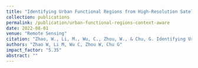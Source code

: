 ```yaml
---
title: "Identifying Urban Functional Regions from High-Resolution Satellite Images Using a Context-Aware Segmentation Network"
collection: publications
permalink: /publication/urban-functional-regions-context-aware
date: 2022-08-01
venue: "Remote Sensing"
citation: "Zhao, W., Li, M., Wu, C., Zhou, W., & Chu, G. Identifying Urban Functional Regions from High-Resolution Satellite Images Using a Context-Aware Segmentation Network. Remote Sensing, 14(16), 3996."
authors: "Zhao W, Li M, Wu C, Zhou W, Chu G"
impact_factor: "5.35"
abstract: ""
---
```

